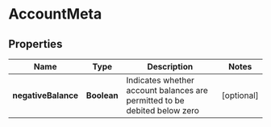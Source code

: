 

# AccountMeta

## Properties

Name | Type | Description | Notes
------------ | ------------- | ------------- | -------------
**negativeBalance** | **Boolean** | Indicates whether account balances are permitted to be debited below zero |  [optional]



